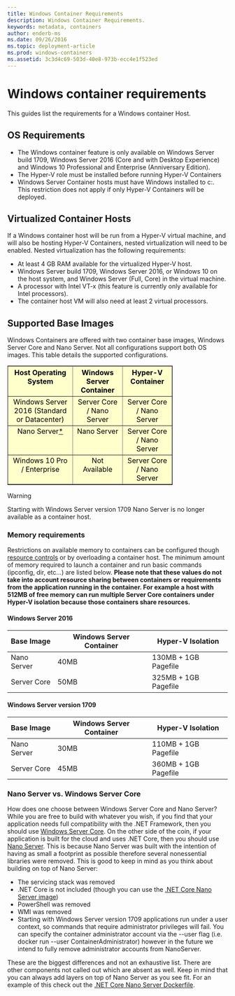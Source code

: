 ```yaml
---
title: Windows Container Requirements
description: Windows Container Requirements.
keywords: metadata, containers
author: enderb-ms
ms.date: 09/26/2016
ms.topic: deployment-article
ms.prod: windows-containers
ms.assetid: 3c3d4c69-503d-40e8-973b-ecc4e1f523ed
---
```


# Windows container requirements

This guides list the requirements for a Windows container Host.

## OS Requirements

- The Windows container feature is only available on Windows Server build 1709, Windows Server 2016 (Core and with Desktop Experience) and Windows 10 Professional and Enterprise (Anniversary Edition).
- The Hyper-V role must be installed before running Hyper-V Containers
- Windows Server Container hosts must have Windows installed to c:\. This restriction does not apply if only Hyper-V Containers will be deployed.

## Virtualized Container Hosts

If a Windows container host will be run from a Hyper-V virtual machine, and will also be hosting Hyper-V Containers, nested virtualization will need to be enabled. Nested virtualization has the following requirements:

- At least 4 GB RAM available for the virtualized Hyper-V host.
- Windows Server build 1709, Windows Server 2016, or Windows 10 on the host system, and Windows Server (Full, Core) in the virtual machine.
- A processor with Intel VT-x (this feature is currently only available for Intel processors).
- The container host VM will also need at least 2 virtual processors.

## Supported Base Images

Windows Containers are offered with two container base images, Windows Server Core and Nano Server. Not all configurations support both OS images. This table details the supported configurations.

<table border="1" style="background-color:FFFFCC;border-collapse:collapse;border:1px solid FFCC00;color:000000;width:75%" cellpadding="5" cellspacing="5">
<thead>
<tr valign="top">
<th><center>Host Operating System</center></th>
<th><center>Windows Server Container</center></th>
<th><center>Hyper-V Container</center></th>
</tr>
</thead>
<tbody>
<tr valign="top">
<td><center>Windows Server 2016 (Standard or Datacenter)</center></td>
<td><center>Server Core / Nano Server</center></td>
<td><center>Server Core / Nano Server</center></td>
</tr>
<tr valign="top">
<td><center>Nano Server<a href="#warn-1">*</a></center></td>
<td><center> Nano Server</center></td>
<td><center>Server Core / Nano Server</center></td>
</tr>
<tr valign="top">
<td><center>Windows 10 Pro / Enterprise</center></td>
<td><center>Not Available</center></td>
<td><center>Server Core / Nano Server</center></td>
</tr>
</tbody>
</table>

> [!Warning]  
> <span id="warn-1">Starting with Windows Server version 1709 Nano Server is no longer available as a container host.</span>


### Memory requirements
Restrictions on available memory to containers can be configured though [resource controls](https://docs.microsoft.com/en-us/virtualization/windowscontainers/manage-containers/resource-controls) or by overloading a container host.  The minimum amount of memory required to launch a container and run basic commands (ipconfig, dir, etc...) are listed below.  __Please note that these values do not take into account resource sharing between containers or requirements from the application running in the container.  For example a host with 512MB of free memory can run multiple Server Core containers under Hyper-V isolation because those containers share resources.__

#### Windows Server 2016
| Base Image  | Windows Server Container | Hyper-V Isolation    |
| ----------- | ------------------------ | -------------------- |
| Nano Server | 40MB                     | 130MB + 1GB Pagefile |
| Server Core | 50MB                     | 325MB + 1GB Pagefile |

#### Windows Server version 1709
| Base Image  | Windows Server Container | Hyper-V Isolation    |
| ----------- | ------------------------ | -------------------- |
| Nano Server | 30MB                     | 110MB + 1GB Pagefile |
| Server Core | 45MB                     | 360MB + 1GB Pagefile |


### Nano Server vs. Windows Server Core

How does one choose between Windows Server Core and Nano Server? While you are free to build with whatever you wish, if you find that your application needs full compatibility with the .NET Framework, then you should use [Windows Server Core](https://hub.docker.com/r/microsoft/windowsservercore/). On the other side of the coin, if your application is built for the cloud and uses .NET Core, then you should use [Nano Server](https://hub.docker.com/r/microsoft/nanoserver/). This is because Nano Server was built with the intention of having as small a footprint as possible therefore several nonessential libraries were removed. This is good to keep in mind as you think about building on top of Nano Server:

- The servicing stack was removed
- .NET Core is not included (though you can use the [.NET Core Nano Server image](https://hub.docker.com/r/microsoft/dotnet/))
- PowerShell was removed
- WMI was removed
- Starting with Windows Server version 1709 applications run under a user context, so commands that require administrator privileges will fail. You can specify the container administrator account via the --user flag (i.e. docker run --user ContainerAdministrator) however in the future we intend to fully remove administrator accounts from NanoServer.

These are the biggest differences and not an exhaustive list. There are other components not called out which are absent as well. Keep in mind that you can always add layers on top of Nano Server as you see fit. For an example of this check out the [.NET Core Nano Server Dockerfile](https://github.com/dotnet/dotnet-docker/blob/master/2.0/sdk/nanoserver/amd64/Dockerfile).

